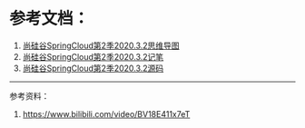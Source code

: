 <!--title: Spring Cloud
description: Spring Cloud
type: 笔记
firstPicture: http://static-blog.top234.top/image/1.png
status: 1
priority: 6
=top234=-->



# 参考文档：

1. [尚硅谷SpringCloud第2季2020.3.2思维导图](/doc/SGG-SpringCloud-S2-20200302.html)
2. [尚硅谷SpringCloud第2季2020.3.2记笔](https://blog.csdn.net/qq_42107430/article/details/104683947)
3. [尚硅谷SpringCloud第2季2020.3.2源码](https://github.com/Jiaru0314/cloud2020)



---------

参考资料：

1. <https://www.bilibili.com/video/BV18E411x7eT>

